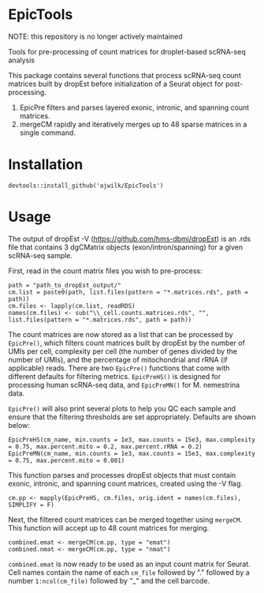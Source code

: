 # EpicTools

NOTE: this repository is no longer actively maintained

Tools for pre-processing of count matrices for droplet-based scRNA-seq analysis

This package contains several functions that process scRNA-seq count matrices built by dropEst before initialization of a Seurat object for post-processing. 
1. EpicPre filters and parses layered exonic, intronic, and spanning count matrices. 
2. mergeCM rapidly and iteratively merges up to 48 sparse matrices in a single command. 


# Installation
```
devtools::install_github('ajwilk/EpicTools')
```

# Usage
The output of dropEst -V (https://github.com/hms-dbmi/dropEst) is an .rds file that contains 3 dgCMatrix objects (exon/intron/spanning) for a given scRNA-seq sample. 

First, read in the count matrix files you wish to pre-process: 
```
path = "path_to_dropEst_output/"
cm.list = paste0(path, list.files(pattern = "*.matrices.rds", path = path))
cm.files <- lapply(cm.list, readRDS)
names(cm.files) <- sub("\\_cell.counts.matrices.rds", "", list.files(pattern = "*.matrices.rds", path = path))
```
The count matrices are now stored as a list that can be processed by ```EpicPre()```, which filters count matrices built by dropEst by the number of UMIs per cell, complexity per cell (the number of genes divided by the number of UMIs), and the percentage of mitochondrial and rRNA (if applicable) reads. There are two ```EpicPre()``` functions that come with different defaults for filtering metrics. ```EpicPreHS()``` is designed for processing human scRNA-seq data, and ```EpicPreMN()``` for M. nemestrina data. 

```EpicPre()``` will also print several plots to help you QC each sample and ensure that the filtering thresholds are set appropriately. Defaults are shown below: 

```
EpicPreHS(cm_name, min.counts = 1e3, max.counts = 15e3, max.complexity = 0.75, max.percent.mito = 0.2, max.percent.rRNA = 0.2)
EpicPreMN(cm_name, min.counts = 1e3, max.counts = 15e3, max.complexity = 0.75, max.percent.mito = 0.001)
```
This function parses and processes dropEst objects that must contain exonic, intronic, and spanning count matrices, created using the -V flag.

```
cm.pp <- mapply(EpicPreHS, cm.files, orig.ident = names(cm.files), SIMPLIFY = F)
```

Next, the filtered count matrices can be merged together using ```mergeCM```. This function will accept up to 48 count matrices for merging. 

```
combined.emat <- mergeCM(cm.pp, type = "emat")
combined.nmat <- mergeCM(cm.pp, type = "nmat")
```

```combined.emat``` is now ready to be used as an input count matrix for Seurat. Cell names contain  the name of each ```cm_file``` followed by "." followed by a number ```1:ncol(cm_file)``` followed by "_" and the cell barcode. 
